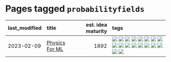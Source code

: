 # Pages tagged `probabilityfields`

|last_modified|title|est. idea maturity|tags
|:---|:---|---:|:---|
|2023-02-09|[Physics For ML](../physics_for_ml.md)|1892|[![](https://img.shields.io/badge/tag-brownianmotion-97a75e)](../tags/brownianmotion.md) [![](https://img.shields.io/badge/tag-curriculum-29349d)](../tags/curriculum.md) [![](https://img.shields.io/badge/tag-curvature-50c04b)](../tags/curvature.md) [![](https://img.shields.io/badge/tag-education-b7fb0)](../tags/education.md) [![](https://img.shields.io/badge/tag-eigenvectors-4072a1)](../tags/eigenvectors.md) [![](https://img.shields.io/badge/tag-gaugetheory-7c795e)](../tags/gaugetheory.md) [![](https://img.shields.io/badge/tag-grouptheory-95bed6)](../tags/grouptheory.md) [![](https://img.shields.io/badge/tag-machinelearning-dad82b)](../tags/machinelearning.md) [![](https://img.shields.io/badge/tag-manifolds-1743a)](../tags/manifolds.md) [![](https://img.shields.io/badge/tag-ode-c92725)](../tags/ode.md) [![](https://img.shields.io/badge/tag-optimization-77485f)](../tags/optimization.md) [![](https://img.shields.io/badge/tag-pde-43d799)](../tags/pde.md) [![](https://img.shields.io/badge/tag-physics-d548d8)](../tags/physics.md) [![](https://img.shields.io/badge/tag-probabilityfields-98b52b)](../tags/probabilityfields.md) [![](https://img.shields.io/badge/tag-quantummechanics-7fe3bd)](../tags/quantummechanics.md) [![](https://img.shields.io/badge/tag-relativity-1dc0d1)](../tags/relativity.md) [![](https://img.shields.io/badge/tag-tensorcalculus-4d5a4)](../tags/tensorcalculus.md) [![](https://img.shields.io/badge/tag-textbook-e168be)](../tags/textbook.md)|